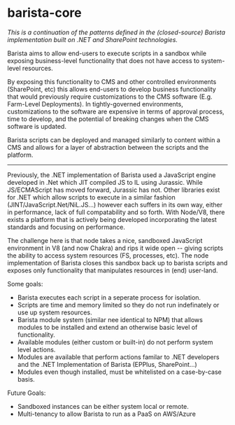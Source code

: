 ﻿# barista-core

*This is a continuation of the patterns defined in the (closed-source) Barista implementation built on .NET and SharePoint technologies.*

Barista aims to allow end-users to execute scripts in a sandbox while exposing business-level functionality that does not have access to system-level resources.

By exposing this functionality to CMS and other controlled environments (SharePoint, etc) this allows end-users to develop business functionality that would previously require customizations to the CMS software (E.g. Farm-Level Deployments). In tightly-governed environments, customizations to the software are expensive in terms of approval process, time to develop, and the potential of breaking changes when the CMS software is updated.

Barista scripts can be deployed and managed similarly to content within a CMS and allows for a layer of abstraction between the scripts and the platform.

---

Previously, the .NET implementation of Barista used a JavaScript engine developed in .Net which JIT compiled JS to IL using Jurassic. While JS/ECMAScript has moved forward, Jurassic has not. Other libraries exist for .NET which allow scripts to execute in a similar fashion (JINT/JavaScript.Net/NiL.JS...) however each suffers in its own way, either in performance, lack of full compatability and so forth. With Node/V8, there exists a platform that is actively being developed incorporating the latest standards and focusing on performance.

The challenge here is that node takes a nice, sandboxed JavaScript environment in V8 (and now Chakra) and rips it wide open -- giving scripts the ability to access system resources (FS, processes, etc). The node implementation of Barista closes this sandbox back up to barista scripts and exposes only functionality that manipulates resources in (end) user-land.

Some goals:
* Barista executes each script in a seperate process for isolation.
* Scripts are time and memory limited so they do not run indefinately or use up system resources.
* Barista module system (similar nee identical to NPM) that allows modules to be installed and extend an otherwise basic level of functionality.
* Available modules (either custom or built-in) do not perform system level actions.
* Modules are available that perform actions familar to .NET developers and the .NET Implementation of Barista (EPPlus, SharePoint...)
* Modules even though installed, must be whitelisted on a case-by-case basis.

Future Goals:
* Sandboxed instances can be either system local or remote.
* Multi-tenancy to allow Barista to run as a PaaS on AWS/Azure
